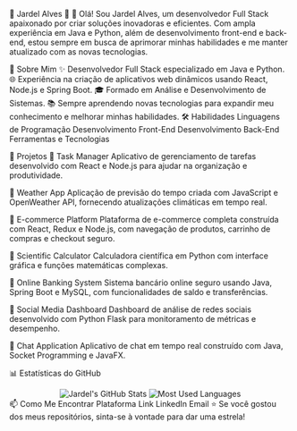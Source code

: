 🌟 Jardel Alves 🌟
👋 Olá! Sou Jardel Alves, um desenvolvedor Full Stack apaixonado por criar soluções inovadoras e eficientes. Com ampla experiência em Java e Python, além de desenvolvimento front-end e back-end, estou sempre em busca de aprimorar minhas habilidades e me manter atualizado com as novas tecnologias.

🚀 Sobre Mim
✨ Desenvolvedor Full Stack especializado em Java e Python.
🌐 Experiência na criação de aplicativos web dinâmicos usando React, Node.js e Spring Boot.
🎓 Formado em Análise e Desenvolvimento de Sistemas.
📚 Sempre aprendendo novas tecnologias para expandir meu conhecimento e melhorar minhas habilidades.
🛠️ Habilidades
Linguagens de Programação	Desenvolvimento Front-End	Desenvolvimento Back-End	Ferramentas e Tecnologias
			
			
			
			
🌱 Projetos
🔹 Task Manager
Aplicativo de gerenciamento de tarefas desenvolvido com React e Node.js para ajudar na organização e produtividade.

🔹 Weather App
Aplicação de previsão do tempo criada com JavaScript e OpenWeather API, fornecendo atualizações climáticas em tempo real.

🔹 E-commerce Platform
Plataforma de e-commerce completa construída com React, Redux e Node.js, com navegação de produtos, carrinho de compras e checkout seguro.

🔹 Scientific Calculator
Calculadora científica em Python com interface gráfica e funções matemáticas complexas.

🔹 Online Banking System
Sistema bancário online seguro usando Java, Spring Boot e MySQL, com funcionalidades de saldo e transferências.

🔹 Social Media Dashboard
Dashboard de análise de redes sociais desenvolvido com Python Flask para monitoramento de métricas e desempenho.

🔹 Chat Application
Aplicativo de chat em tempo real construído com Java, Socket Programming e JavaFX.

📊 Estatísticas do GitHub
<div align="center"> <img src="https://github-readme-stats.vercel.app/api?username=jardelva96&show_icons=true&theme=radical" alt="Jardel's GitHub Stats" /> <img src="https://github-readme-stats.vercel.app/api/top-langs/?username=jardelva96&layout=compact&theme=radical" alt="Most Used Languages" /> </div>
📫 Como Me Encontrar
Plataforma	Link
	LinkedIn
	Email
⭐ Se você gostou dos meus repositórios, sinta-se à vontade para dar uma estrela!
